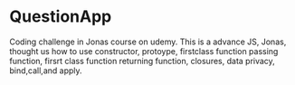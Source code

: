 # QuestionApp
Coding challenge in Jonas course on udemy. This is a advance JS, Jonas, thought us how to use constructor, protoype, firstclass function passing function, firsrt class function returning function, closures, data privacy, bind,call,and apply.
